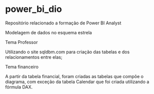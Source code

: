 # power_bi_dio
Repositório relacionado a formação de Power BI Analyst

Modelagem de dados no esquema estrela

Tema Professor

Utilizando o site sqldbm.com para criação das tabelas e dos relacionamentos entre elas;

Tema financeiro

A partir da tabela financial, foram criadas as tabelas que compõe o diagrama, com exceção da tabela Calendar que foi criada utilizando a fórmula DAX.
